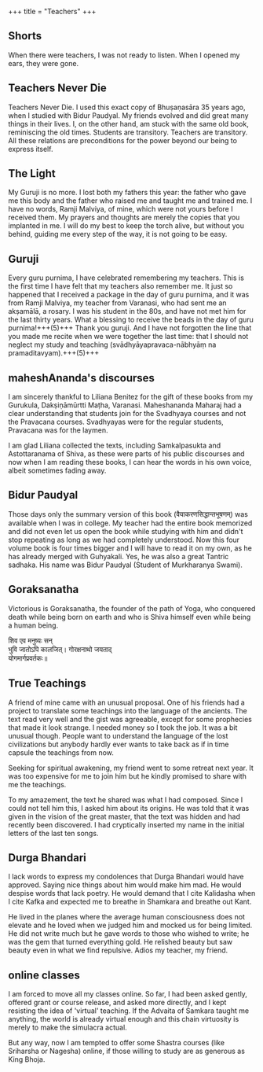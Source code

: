 +++
title = "Teachers"
+++

## Shorts
When there were teachers, I was not ready to listen.  When I opened my ears, they were gone.


## Teachers Never Die
Teachers Never Die. I used this exact copy of Bhuṣaṇasāra 35 years ago, when I studied with Bidur Paudyal. My friends evolved and did great many things in their lives. I, on the other hand, am stuck with the same old book, reminiscing the old times. Students are transitory. Teachers are transitory. All these relations are preconditions for the power beyond our being to express itself.

## The Light
My Guruji is no more. I lost both my fathers this year: the father who gave me this body and the father who raised me and taught me and trained me. I have no words, Ramji Malviya, of mine, which were not yours before I received them. My prayers and thoughts are merely the copies that you implanted in me. I will do my best to keep the torch alive, but without you behind, guiding me every step of the way, it is not going to be easy.

## Guruji
Every guru purnima, I have celebrated remembering my teachers. This is the first time I have felt that my teachers also remember me. It just so happened that I received a package in the day of guru purnima, and it was from Ramji Malviya, my teacher from Varanasi, who had sent me an akṣamālā, a rosary. I was his student in the 80s, and have not met him for the last thirty years. What a blessing to receive the beads in the day of guru purnima!+++(5)+++ Thank you guruji. And I have not forgotten the line that you made me  recite when we were together the last time: that I should not neglect my study and teaching (svādhyāyapravaca-nābhyāṃ na pramaditavyam).+++(5)+++

## maheshAnanda's discourses
I am sincerely thankful to Liliana Benitez for the gift of these books from my Gurukula, Dakṣiṇāmūrtti Maṭha, Varanasi. Maheshananda Maharaj had a clear understanding that students join for the Svadhyaya courses and not the Pravacana courses. Svadhyayas were for the regular students, Pravacana was for the laymen. 

I am glad Liliana collected the texts, including Samkalpasukta and Astottaranama of Shiva, as these were parts of his public discourses and now when I am reading these books, I can hear the words in his own voice, albeit sometimes fading away.

## Bidur Paudyal
Those days only the summary version of this book (वैयाकरणसिद्धान्तभूषणम्) was available when I was in college. My teacher had the entire book memorized and did not even let us open the book while studying with him and didn't stop repeating as long as we had completely understood.  Now this four volume book is four times bigger and I will have to read it on my own, as he has already merged with Guhyakali. Yes, he was also a great Tantric sadhaka. His name was Bidur Paudyal (Student of Murkharanya Swami).


## Goraksanatha
Victorious is Goraksanatha, the founder of the path of Yoga, who conquered death while being born on earth and who is Shiva himself even while being a human being.

शिव एव मनुष्यः सन्  
भुवि जातोऽपि कालजित्।
गोरक्षनाथो जयताद्  
योगमार्गप्रवर्तकः॥


## True Teachings
A friend of mine came with an unusual proposal. One of his friends had a project to translate some teachings into the language of the ancients. The text read very well and the gist was agreeable, except for some prophecies that made it look strange. I needed money so I took the job. It was a bit unusual though. People want to understand the language of the lost civilizations but anybody hardly ever wants to take back as if in time capsule the teachings from now.

Seeking for spiritual awakening, my friend went to some retreat next year. It was too expensive for me to join him but he kindly promised to share with me the teachings.

To my amazement, the text he shared was what I had composed. Since I could not tell him this, I asked him about its origins. He was told that it was given in the vision of the great master, that the text was hidden and  had recently been discovered. I had cryptically inserted my name in the initial letters of the last ten songs.

## Durga Bhandari
I lack words to express my condolences that Durga Bhandari would have approved. Saying nice things about him would make him mad. He would despise words that lack poetry. He would demand that I cite Kalidasha when I cite Kafka and expected me to breathe in Shamkara and breathe out Kant. 

He lived in the planes where the average human consciousness does not elevate and he loved when we judged him and mocked us for being limited. He did not write much but he gave words to those who wished to write; he was the gem that turned everything gold. He relished beauty but saw beauty even in what we find repulsive. Adios my teacher, my friend.

## online classes
I am forced to move all my classes online. So far, I had been asked gently, offered grant or course release, and asked more directly, and I kept resisting the idea of 'virtual' teaching. If the Advaita of Samkara taught me anything, the world is already virtual enough and this chain virtuosity is merely to make the simulacra actual.

But any way, now I am tempted to offer some Shastra courses (like Sriharsha or Nagesha) online, if those willing to study are as generous as King Bhoja.
